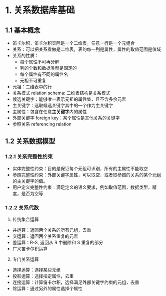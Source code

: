 # 1. 关系数据库基础

## 1.1 基本概念

- 笛卡尔积，笛卡尔积实际是一个二维表，任意一行是一个元组合
- 关系：可以把关系看做是二维表，表的每一列是属性，属性的取值范围是值域
- 关系的性质：
  - 每个属性不可再分解
  - 列的个数和数据类型是固定的
  - 每个属性有不同的属性名
  - 元祖不可重复
- 元祖：二维表中的行
- 关系模式 relation schema: 二维表结构是关系模式
- 候选关键字：能够唯一表示元祖的属性集，且不含多余元素
- 主关键字：选取候选关键字其中的一个作为主关键字
- 主属性：包含在任意**主关键字**内的属性
- 外部关键字 foreign key：某个属性是其他关系的关键字
- 参照关系 referencing relation

## 1.2 关系数据模型

### 1.2.1 关系完整性约束

- 实体完整性约束：目的是保证每个元组可识别，所有的主属性不能取空
- 参照完整性约束：外部关键字属性，可以取空，或者取参照的关系的某个元组的主关键字的值。
- 用户定义完整性约束：满足定义的语义要求，例如取值范围，数据类型，精度，是否为空等

### 1.2.2 关系代数

1. 传统集合运算

- 并运算：返回两个关系的所有元组，去重
- 交运算：返回两个关系重复的元素
- 差运算：R-S, 返回从 R 中删除和 S 重复的部分
- 广义笛卡尔积运算

2. 专门关系运算

- 选择运算：选择某些元组
- 投影运算：选择指定属性，去重
- 连接运算：计算笛卡尔积，选择满足外部关键字约束的元组，去重
- 除运算：通过另外的属性选择个属性

